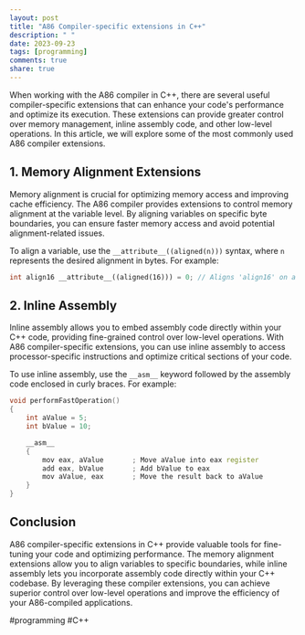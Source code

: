 ```yaml
---
layout: post
title: "A86 Compiler-specific extensions in C++"
description: " "
date: 2023-09-23
tags: [programming]
comments: true
share: true
---
```


When working with the A86 compiler in C++, there are several useful compiler-specific extensions that can enhance your code's performance and optimize its execution. These extensions can provide greater control over memory management, inline assembly code, and other low-level operations. In this article, we will explore some of the most commonly used A86 compiler extensions.

## 1. Memory Alignment Extensions

Memory alignment is crucial for optimizing memory access and improving cache efficiency. The A86 compiler provides extensions to control memory alignment at the variable level. By aligning variables on specific byte boundaries, you can ensure faster memory access and avoid potential alignment-related issues.

To align a variable, use the `__attribute__((aligned(n)))` syntax, where `n` represents the desired alignment in bytes. For example:

```cpp
int align16 __attribute__((aligned(16))) = 0; // Aligns 'align16' on a 16-byte boundary
```

## 2. Inline Assembly

Inline assembly allows you to embed assembly code directly within your C++ code, providing fine-grained control over low-level operations. With A86 compiler-specific extensions, you can use inline assembly to access processor-specific instructions and optimize critical sections of your code.

To use inline assembly, use the `__asm__` keyword followed by the assembly code enclosed in curly braces. For example:

```cpp
void performFastOperation()
{
    int aValue = 5;
    int bValue = 10;

    __asm__
    {
        mov eax, aValue       ; Move aValue into eax register
        add eax, bValue       ; Add bValue to eax
        mov aValue, eax       ; Move the result back to aValue
    }
}
```

## Conclusion

A86 compiler-specific extensions in C++ provide valuable tools for fine-tuning your code and optimizing performance. The memory alignment extensions allow you to align variables to specific boundaries, while inline assembly lets you incorporate assembly code directly within your C++ codebase. By leveraging these compiler extensions, you can achieve superior control over low-level operations and improve the efficiency of your A86-compiled applications.

#programming #C++